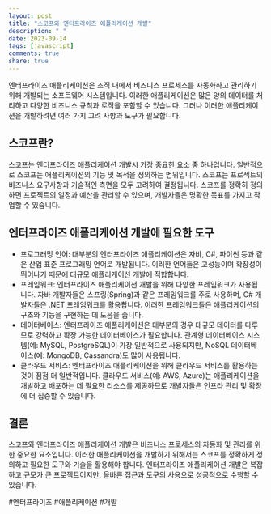 ```yaml
---
layout: post
title: "스코프와 엔터프라이즈 애플리케이션 개발"
description: " "
date: 2023-09-14
tags: [javascript]
comments: true
share: true
---
```


엔터프라이즈 애플리케이션은 조직 내에서 비즈니스 프로세스를 자동화하고 관리하기 위해 개발되는 소프트웨어 시스템입니다. 이러한 애플리케이션은 많은 양의 데이터를 처리하고 다양한 비즈니스 규칙과 로직을 포함할 수 있습니다. 그러나 이러한 애플리케이션을 개발하려면 여러 가지 고려 사항과 도구가 필요합니다.

## 스코프란?

스코프는 엔터프라이즈 애플리케이션 개발시 가장 중요한 요소 중 하나입니다. 일반적으로 스코프는 애플리케이션의 기능 및 목적을 정의하는 범위입니다. 스코프는 프로젝트의 비즈니스 요구사항과 기술적인 측면을 모두 고려하여 결정됩니다. 스코프를 정확히 정의하면 프로젝트의 일정과 예산을 관리할 수 있으며, 개발자들은 명확한 목표를 가지고 작업할 수 있습니다.

## 엔터프라이즈 애플리케이션 개발에 필요한 도구

- 프로그래밍 언어: 대부분의 엔터프라이즈 애플리케이션은 자바, C#, 파이썬 등과 같은 산업 표준 프로그래밍 언어로 개발됩니다. 이러한 언어들은 고성능이며 확장성이 뛰어나기 때문에 대규모 애플리케이션 개발에 적합합니다.
- 프레임워크: 엔터프라이즈 애플리케이션 개발을 위해 다양한 프레임워크가 사용됩니다. 자바 개발자들은 스프링(Spring)과 같은 프레임워크를 주로 사용하며, C# 개발자들은 .NET 프레임워크를 활용합니다. 이러한 프레임워크들은 애플리케이션의 구조와 기능을 구현하는 데 도움을 줍니다.
- 데이터베이스: 엔터프라이즈 애플리케이션은 대부분의 경우 대규모 데이터를 다루므로 강력하고 확장 가능한 데이터베이스가 필요합니다. 관계형 데이터베이스 시스템(예: MySQL, PostgreSQL)이 가장 일반적으로 사용되지만, NoSQL 데이터베이스(예: MongoDB, Cassandra)도 많이 사용됩니다.
- 클라우드 서비스: 엔터프라이즈 애플리케이션을 위해 클라우드 서비스를 활용하는 것이 점점 더 일반적입니다. 클라우드 서비스(예: AWS, Azure)는 애플리케이션을 개발하고 배포하는 데 필요한 리소스를 제공하므로 개발자들은 인프라 관리 및 확장에 더 집중할 수 있습니다.

## 결론

스코프와 엔터프라이즈 애플리케이션 개발은 비즈니스 프로세스의 자동화 및 관리를 위한 중요한 요소입니다. 이러한 애플리케이션을 개발하기 위해서는 스코프를 정확하게 정의하고 필요한 도구와 기술을 활용해야 합니다. 엔터프라이즈 애플리케이션 개발은 복잡하고 규모가 큰 프로젝트이지만, 올바른 접근과 도구의 사용으로 성공적으로 수행할 수 있습니다.

#엔터프라이즈 #애플리케이션 #개발